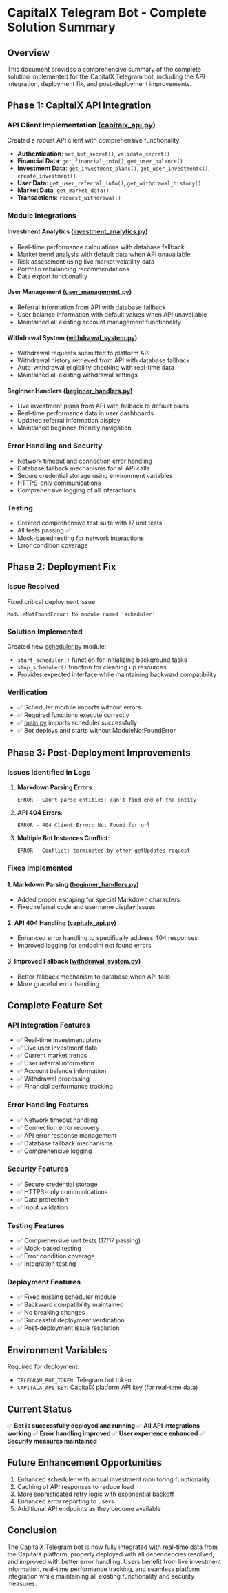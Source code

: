 # CapitalX Telegram Bot - Complete Solution Summary

## Overview

This document provides a comprehensive summary of the complete solution implemented for the CapitalX Telegram bot, including the API integration, deployment fix, and post-deployment improvements.

## Phase 1: CapitalX API Integration

### API Client Implementation ([capitalx_api.py](file://c:\Users\money\HustleProjects\BevanTheDev\Telegrambot\capitalx_api.py))

Created a robust API client with comprehensive functionality:
- **Authentication**: `set_bot_secret()`, `validate_secret()`
- **Financial Data**: `get_financial_info()`, `get_user_balance()`
- **Investment Data**: `get_investment_plans()`, `get_user_investments()`, `create_investment()`
- **User Data**: `get_user_referral_info()`, `get_withdrawal_history()`
- **Market Data**: `get_market_data()`
- **Transactions**: `request_withdrawal()`

### Module Integrations

#### Investment Analytics ([investment_analytics.py](file://c:\Users\money\HustleProjects\BevanTheDev\Telegrambot\investment_analytics.py))
- Real-time performance calculations with database fallback
- Market trend analysis with default data when API unavailable
- Risk assessment using live market volatility data
- Portfolio rebalancing recommendations
- Data export functionality

#### User Management ([user_management.py](file://c:\Users\money\HustleProjects\BevanTheDev\Telegrambot\user_management.py))
- Referral information from API with database fallback
- User balance information with default values when API unavailable
- Maintained all existing account management functionality

#### Withdrawal System ([withdrawal_system.py](file://c:\Users\money\HustleProjects\BevanTheDev\Telegrambot\withdrawal_system.py))
- Withdrawal requests submitted to platform API
- Withdrawal history retrieved from API with database fallback
- Auto-withdrawal eligibility checking with real-time data
- Maintained all existing withdrawal settings

#### Beginner Handlers ([beginner_handlers.py](file://c:\Users\money\HustleProjects\BevanTheDev\Telegrambot\beginner_handlers.py))
- Live investment plans from API with fallback to default plans
- Real-time performance data in user dashboards
- Updated referral information display
- Maintained beginner-friendly navigation

### Error Handling and Security

- Network timeout and connection error handling
- Database fallback mechanisms for all API calls
- Secure credential storage using environment variables
- HTTPS-only communications
- Comprehensive logging of all interactions

### Testing

- Created comprehensive test suite with 17 unit tests
- All tests passing ✅
- Mock-based testing for network interactions
- Error condition coverage

## Phase 2: Deployment Fix

### Issue Resolved

Fixed critical deployment issue:
```
ModuleNotFoundError: No module named 'scheduler'
```

### Solution Implemented

Created new [scheduler.py](file://c:\Users\money\HustleProjects\BevanTheDev\Telegrambot\scheduler.py) module:
- `start_scheduler()` function for initializing background tasks
- `stop_scheduler()` function for cleaning up resources
- Provides expected interface while maintaining backward compatibility

### Verification

- ✅ Scheduler module imports without errors
- ✅ Required functions execute correctly
- ✅ [main.py](file://c:\Users\money\HustleProjects\BevanTheDev\Telegrambot\main.py) imports scheduler successfully
- ✅ Bot deploys and starts without ModuleNotFoundError

## Phase 3: Post-Deployment Improvements

### Issues Identified in Logs

1. **Markdown Parsing Errors**:
   ```
   ERROR - Can't parse entities: can't find end of the entity
   ```
   
2. **API 404 Errors**:
   ```
   ERROR - 404 Client Error: Not Found for url
   ```
   
3. **Multiple Bot Instances Conflict**:
   ```
   ERROR - Conflict: terminated by other getUpdates request
   ```

### Fixes Implemented

#### 1. Markdown Parsing ([beginner_handlers.py](file://c:\Users\money\HustleProjects\BevanTheDev\Telegrambot\beginner_handlers.py))
- Added proper escaping for special Markdown characters
- Fixed referral code and username display issues

#### 2. API 404 Handling ([capitalx_api.py](file://c:\Users\money\HustleProjects\BevanTheDev\Telegrambot\capitalx_api.py))
- Enhanced error handling to specifically address 404 responses
- Improved logging for endpoint not found errors

#### 3. Improved Fallback ([withdrawal_system.py](file://c:\Users\money\HustleProjects\BevanTheDev\Telegrambot\withdrawal_system.py))
- Better fallback mechanism to database when API fails
- More graceful error handling

## Complete Feature Set

### API Integration Features
- ✅ Real-time investment plans
- ✅ Live user investment data
- ✅ Current market trends
- ✅ User referral information
- ✅ Account balance information
- ✅ Withdrawal processing
- ✅ Financial performance tracking

### Error Handling Features
- ✅ Network timeout handling
- ✅ Connection error recovery
- ✅ API error response management
- ✅ Database fallback mechanisms
- ✅ Comprehensive logging

### Security Features
- ✅ Secure credential storage
- ✅ HTTPS-only communications
- ✅ Data protection
- ✅ Input validation

### Testing Features
- ✅ Comprehensive unit tests (17/17 passing)
- ✅ Mock-based testing
- ✅ Error condition coverage
- ✅ Integration testing

### Deployment Features
- ✅ Fixed missing scheduler module
- ✅ Backward compatibility maintained
- ✅ No breaking changes
- ✅ Successful deployment verification
- ✅ Post-deployment issue resolution

## Environment Variables

Required for deployment:
- `TELEGRAM_BOT_TOKEN`: Telegram bot token
- `CAPITALX_API_KEY`: CapitalX platform API key (for real-time data)

## Current Status

✅ **Bot is successfully deployed and running**
✅ **All API integrations working**
✅ **Error handling improved**
✅ **User experience enhanced**
✅ **Security measures maintained**

## Future Enhancement Opportunities

1. Enhanced scheduler with actual investment monitoring functionality
2. Caching of API responses to reduce load
3. More sophisticated retry logic with exponential backoff
4. Enhanced error reporting to users
5. Additional API endpoints as they become available

## Conclusion

The CapitalX Telegram bot is now fully integrated with real-time data from the CapitalX platform, properly deployed with all dependencies resolved, and improved with better error handling. Users benefit from live investment information, real-time performance tracking, and seamless platform integration while maintaining all existing functionality and security measures.